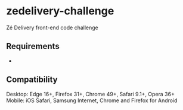 # zedelivery-challenge
Zé Delivery front-end code challenge


## Requirements

- 

## Compatibility

Desktop: Edge 16+, Firefox 31+, Chrome 49+, Safari 9.1+, Opera 36+  
Mobile: iOS Safari, Samsung Internet, Chrome and Firefox for Android
